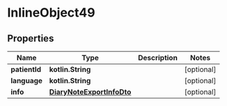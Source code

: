 
# InlineObject49

## Properties
Name | Type | Description | Notes
------------ | ------------- | ------------- | -------------
**patientId** | **kotlin.String** |  |  [optional]
**language** | **kotlin.String** |  |  [optional]
**info** | [**DiaryNoteExportInfoDto**](DiaryNoteExportInfoDto.md) |  |  [optional]
